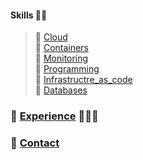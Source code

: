 ####   Skills 🥷🏽
> 🔗 [Cloud](/Cloud_skills)   
> 🔗 [Containers](/containers)  
> 🔗 [Monitoring](/monitoring)  
> 🔗 [Programming](/programming)    
> 🔗 [Infrastructre_as_code](/iac)  
> 🔗 [Databases](/databases)

    

###   🔗 [Experience](/mp_experience) 💼👨‍💻

### 🔗 [Contact](/page/about) 